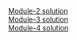 <html>
  <body>
    <a href="https://adlocked.github.io/coursera-test/module_2 solution">Module-2 solution</a>
    <br>
    <a href="https://adlocked.github.io/coursera-test/module-3_solution/index.html">Module-3 solution</a>
    <br>
    <a href="https://adlocked.github.io/coursera-test/module-4_solution/easier/index.html">Module-4 solution</a>
  </body>
  </html>

